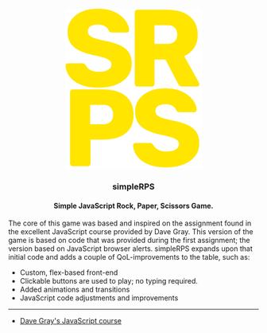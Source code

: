 <p align="center">
<img src="/.srps-git-2.png" alt="srps logo">
</p>

<h3 align="center">simpleRPS</h3>
<h4 align="center">Simple JavaScript Rock, Paper, Scissors Game.</h4>

The core of this game was based and inspired on the assignment found in the excellent JavaScript course provided by Dave Gray. This version of the game is based on code that was provided during the first assignment; the version based on JavaScript browser alerts. simpleRPS expands upon that initial code and adds a couple of QoL-improvements to the table, such as:

- Custom, flex-based front-end
- Clickable buttons are used to play; no typing required.
- Added animations and transitions
- JavaScript code adjustments and improvements

---

- [Dave Gray's JavaScript course](https://youtu.be/EfAl9bwzVZk?t=3877)
